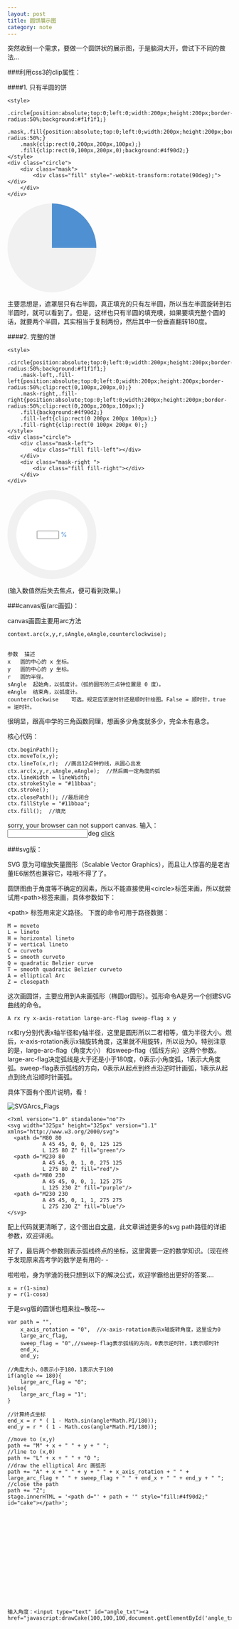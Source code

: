 ```yaml
---
layout: post
title: 圆饼展示图
category: note
---
```

突然收到一个需求，要做一个圆饼状的展示图，于是脑洞大开，尝试下不同的做法...





###利用css3的clip属性：


####1. 只有半圆的饼

    <style>
	    .circle{position:absolute;top:0;left:0;width:200px;height:200px;border-radius:50%;background:#f1f1f1;}
	    .mask,.fill{position:absolute;top:0;left:0;width:200px;height:200px;border-radius:50%;}
	    .mask{clip:rect(0,200px,200px,100px);}
	    .fill{clip:rect(0,100px,200px,0);background:#4f90d2;}
	</style>
    <div class="circle">
		<div class="mask">
			<div class="fill" style="-webkit-transform:rotate(90deg);"></div>
		</div>
	</div>


<style type="text/css">
	*{margin:0;padding:0;}
	.circle-wrap{position:relative;top:0;left:0;width:200px;height:200px;margin-bottom:15px;}
	.circle-1{position:absolute;top:0;left:0;width:200px;height:200px;border-radius:50%;background:#f1f1f1;}
	.mask-1,.fill-1{position:absolute;top:0;left:0;width:200px;height:200px;border-radius:50%;}
	.mask-1{clip:rect(0,200px,200px,100px);}
	.fill-1{clip:rect(0,100px,200px,0);background:#4f90d2;-webkit-transform:rotate(90deg);-ms-transform:rotate(90deg);-o-transform:rotate(90deg);transform:rotate(90deg);}
</style>
<div class="circle-wrap">
	<div class="circle-1">
		<div class="mask-1">
			<div class="fill-1">
			</div>
		</div>
	</div>
</div>


主要思想是，遮罩层只有右半圆，真正填充的只有左半圆，所以当左半圆旋转到右半圆时，就可以看到了。但是，这样也只有半圆的填充噢，如果要填充整个圆的话，就要两个半圆，其实相当于复制两份，然后其中一份垂直翻转180度。


####2. 完整的饼

    <style>
	    .circle{position:absolute;top:0;left:0;width:200px;height:200px;border-radius:50%;background:#f1f1f1;}
	    .mask-left,.fill-left{position:absolute;top:0;left:0;width:200px;height:200px;border-radius:50%;clip:rect(0,100px,200px,0);}
	    .mask-right,.fill-right{position:absolute;top:0;left:0;width:200px;height:200px;border-radius:50%;clip:rect(0,200px,200px,100px);}
	    .fill{background:#4f90d2;}
	    .fill-left{clip:rect(0 200px 200px 100px);}
	    .fill-right{clip:rect(0 100px 200px 0);}
	</style>
	<div class="circle">
		<div class="mask-left">
			<div class="fill fill-left"></div>
		</div>
		<div class="mask-right ">
			<div class="fill fill-right"></div>
		</div>
	</div>

<style type="text/css">
	.circle-2{position:absolute;top:0;left:0;width:200px;height:200px;border-radius:50%;background:#f1f1f1;}
	.mask-2-left,.fill-2-left{position:absolute;top:0;left:0;width:200px;height:200px;border-radius:50%;clip:rect(0,100px,200px,0);}
	.mask-2-right,.fill-2-right{position:absolute;top:0;left:0;width:200px;height:200px;border-radius:50%;clip:rect(0,200px,200px,100px);}
	.fill-2{background:#4f90d2;}
	.fill-2-left{clip:rect(0 200px 200px 100px);}
	.fill-2-right{clip:rect(0 100px 200px 0);}
	.decorate{width:160px;height:160px;position:absolute;top:20px;left:20px;background:#fff;border-radius:50%;text-align:center;vertical-align:middle;line-height:160px;}
	.decorate-inner{color:#4f90d2;line-height:160px;}
	.decorate-inner input{width:50px;display:inline;}
</style>
<div class="circle-wrap">
	<div class="circle-2">
		<div class="mask-2-left">
			<div class="fill-2 fill-2-left"></div>
		</div>
		<div class="mask-2-right ">
			<div class="fill-2 fill-2-right"></div>
		</div>
		<div class="decorate">
			<div class="decorate-inner"><input id="rotate_txt" width="80" onblur="circleRotate(document.getElementById('rotate_txt').value)" title="失去焦点即可看到效果"> %</div>
		</div>
	</div>
</div>
<script type="text/javascript">
	function circleRotate (deg) {
		var left_fill = document.querySelector(".fill-2-left"),
			right_fill = document.querySelector(".fill-2-right");
		deg = deg * 360 * 0.01;
		if(deg <= 180){
			left_fill.style.cssText = "transform:rotate(0deg);transition:all .6s linear;";
			right_fill.style.cssText = "transform:rotate(" + deg + "deg);transition:all .6s linear .6s;";
		}else{
			right_fill.style.cssText = "transform:rotate(180deg);transition:all .6s linear;";
			deg -= 180;
			left_fill.style.cssText = "transform:rotate(" + deg + "deg);transition:all .6s linear .6s;";
		}
	}
</script>

(输入数值然后失去焦点，便可看到效果。)


###canvas版(arc画弧)：

canvas画圆主要用arc方法

    context.arc(x,y,r,sAngle,eAngle,counterclockwise);


    参数	描述
    x	圆的中心的 x 坐标。
    y	圆的中心的 y 坐标。
    r	圆的半径。
    sAngle	起始角，以弧度计。（弧的圆形的三点钟位置是 0 度）。
    eAngle	结束角，以弧度计。
    counterclockwise	可选。规定应该逆时针还是顺时针绘图。False = 顺时针，true = 逆时针。


很明显，跟高中学的三角函数同理，想画多少角度就多少，完全木有悬念。

核心代码：
    
    ctx.beginPath();
    ctx.moveTo(x,y); 
    ctx.lineTo(x,r);  //画出12点钟的线，从圆心出发
    ctx.arc(x,y,r,sAngle,eAngle);  //然后画一定角度的弧
    ctx.lineWidth = lineWidth;
    ctx.strokeStyle = "#11bbaa";
    ctx.stroke();
    ctx.closePath(); //最后闭合
    ctx.fillStyle = "#11bbaa";
    ctx.fill();  //填充


<style type="text/css">
	#myCanvas{width:200px;height:200px;}
	.mb-15{margin-bottom:15px;}
</style>
<div class="mb-15">
	<canvas id="myCanvas" width="200" height="200">
		sorry, your browser can not support canvas.
	</canvas>
	输入：<input id="angel" >deg <a href="javascript:drawArc(100,100,90,-0.5*Math.PI,(document.getElementById('angel').value/180-0.5)*Math.PI, 1);">click</a>
</div>
<script>
	var canvas = document.getElementById('myCanvas'), ctx;
	if(canvas){
		ctx = canvas.getContext("2d");
	}
	function drawArc (x,y,r,sAngle,eAngle,lineWidth) {
		ctx.beginPath();
		ctx.moveTo(x,y); 
		ctx.lineTo(x,r); 
		ctx.arc(x,y,r,sAngle,eAngle);
		ctx.lineWidth = lineWidth;
		ctx.strokeStyle = "#11bbaa";
		ctx.stroke();
		ctx.closePath();
		ctx.fillStyle = "#11bbaa";
		ctx.fill();
	}
	drawArc(100,100,90,-0.5*Math.PI,(90/180-0.5)*Math.PI, 1);
</script>



###svg版：

SVG 意为可缩放矢量图形（Scalable Vector Graphics），而且让人惊喜的是老古董IE6居然也兼容它，哇哦不得了了。

圆饼图由于角度等不确定的因素，所以不能直接使用&lt;circle&gt;标签来画，所以就尝试用&lt;path&gt;标签来画，具体参数如下：

&lt;path&gt; 标签用来定义路径。
下面的命令可用于路径数据：

    M = moveto
    L = lineto
    H = horizontal lineto
    V = vertical lineto
    C = curveto
    S = smooth curveto
    Q = quadratic Belzier curve
    T = smooth quadratic Belzier curveto
    A = elliptical Arc
    Z = closepath



这次画圆饼，主要应用到A来画弧形（椭圆or圆形）。弧形命令A是另一个创建SVG曲线的命令。


    A rx ry x-axis-rotation large-arc-flag sweep-flag x y

rx和ry分别代表x轴半径和y轴半径，这里是圆形所以二者相等，值为半径大小。燃后，x-axis-rotation表示x轴旋转角度，这里就不用旋转，所以设为0。特别注意的是，large-arc-flag（角度大小） 和sweep-flag（弧线方向）这两个参数。large-arc-flag决定弧线是大于还是小于180度，0表示小角度弧，1表示大角度弧。sweep-flag表示弧线的方向，0表示从起点到终点沿逆时针画弧，1表示从起点到终点沿顺时针画弧。

具体下面有个图片说明，看！

<img src="../img/demo/SVGArcs_Flags.png" alt="SVGArcs_Flags">

    <?xml version="1.0" standalone="no"?>
    <svg width="325px" height="325px" version="1.1" xmlns="http://www.w3.org/2000/svg">
      <path d="M80 80
               A 45 45, 0, 0, 0, 125 125
               L 125 80 Z" fill="green"/>
      <path d="M230 80
               A 45 45, 0, 1, 0, 275 125
               L 275 80 Z" fill="red"/>
      <path d="M80 230
               A 45 45, 0, 0, 1, 125 275
               L 125 230 Z" fill="purple"/>
      <path d="M230 230
               A 45 45, 0, 1, 1, 275 275
               L 275 230 Z" fill="blue"/>
    </svg>

配上代码就更清晰了，这个图出自<a href="https://developer.mozilla.org/zh-CN/docs/Web/SVG/Tutorial/Paths" target="_blank">文章</a>，此文章讲述更多的svg path路径的详细参数，欢迎详阅。


好了，最后两个参数则表示弧线终点的坐标，这里需要一定的数学知识。（现在终于发现原来高考学的数学是有用的- -

啦啦啦，身为学渣的我只想到以下的解决公式，欢迎学霸给出更好的答案....

    x = r(1-sinα)
    y = r(1-cosα)

于是svg版的圆饼也粗来拉~散花~~

	var path = "", 
		x_axis_rotation = "0",  //x-axis-rotation表示x轴旋转角度，这里设为0
		large_arc_flag, 
		sweep_flag = "0",//sweep-flag表示弧线的方向，0表示逆时针，1表示顺时针
		end_x,
		end_y;

	//角度大小，0表示小于180，1表示大于180
	if(angle <= 180){
		large_arc_flag = "0";
	}else{
		large_arc_flag = "1";
	}

	//计算终点坐标
	end_x = r * ( 1 - Math.sin(angle*Math.PI/180));
	end_y = r * ( 1 - Math.cos(angle*Math.PI/180));

	//move to (x,y)
	path += "M" + x + " " + y + " "; 
	//line to (x,0)
	path += "L" + x + " " + "0 "; 
	//draw the elliptical Arc 画弧形
	path += "A" + x + " " + y + " " + x_axis_rotation + " " + large_arc_flag + " " + sweep_flag + " " + end_x + " " + end_y + " ";
	//close the path
	path += "Z"; 
	stage.innerHTML = '<path d="' + path + '" style="fill:#4f90d2;" id="cake"></path>';


<div class="mb-15">
	<svg width="200" height="200" version="1.1"
	xmlns="http://www.w3.org/2000/svg" id="stage"></svg>

	输入角度：<input type="text" id="angle_txt"><a href="javascript:drawCake(100,100,100,document.getElementById('angle_txt').value);">Click</a>
</div>
<script type="text/javascript">
	var stage = document.getElementById("stage");

	function drawCake (r, x, y, angle) {

		var path = "", 
			x_axis_rotation = "0",  //x-axis-rotation表示x轴旋转角度，这里设为0
			large_arc_flag, 
			sweep_flag = "0",//sweep-flag表示弧线的方向，0表示逆时针，1表示顺时针
			end_x,
			end_y;

	    //整圆
	    if(angle % 360 == 0){
	    	stage.innerHTML = '<circle cx="' + x + '" cy="' + y + '" r="' + r + '" ' + '" fill="#4f90d2"></circle>';
	    	return;
	    }else{
	    	angle = angle % 360; 
	    }

		//角度大小，0表示小于180，1表示大于180
		if(angle <= 180){
			large_arc_flag = "0";
		}else{
			large_arc_flag = "1";
		}

		//计算终点坐标
		end_x = r * ( 1 - Math.sin(angle*Math.PI/180));
		end_y = r * ( 1 - Math.cos(angle*Math.PI/180));

		//move to (x,y)
		path += "M" + x + " " + y + " "; 
		//line to (x,0)
		path += "L" + x + " " + "0 "; 
		//draw the elliptical Arc 画弧形
		path += "A" + x + " " + y + " " + x_axis_rotation + " " + large_arc_flag + " " + sweep_flag + " " + end_x + " " + end_y + " ";
		//close the path
		path += "Z"; 
		stage.innerHTML = '<path d="' + path + '" style="fill:#4f90d2;" id="cake"></path>';
	}

</script>




